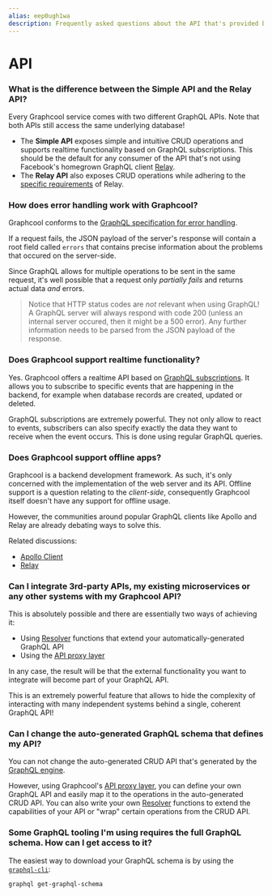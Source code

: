 ```yaml
---
alias: eep0ugh1wa
description: Frequently asked questions about the API that's provided by Graphcool.
---
```


# API

### What is the difference between the Simple API and the Relay API?

Every Graphcool service comes with two different GraphQL APIs. Note that both APIs still access the same underlying database!

- The **Simple API** exposes simple and intuitive CRUD operations and supports realtime functionality based on GraphQL subscriptions. This should be the default for any consumer of the API that's not using Facebook's homegrown GraphQL client [Relay](https://github.com/facebook/relay).
- The **Relay API** also exposes CRUD operations while adhering to the [specific requirements](https://facebook.github.io/relay/docs/graphql-relay-specification.html) of Relay.


### How does error handling work with Graphcool?

Graphcool conforms to the [GraphQL specification for error handling](https://facebook.github.io/graphql/#sec-Errors).

If a request fails, the JSON payload of the server's response will contain a root field called `errors` that contains precise information about the problems that occured on the server-side.

Since GraphQL allows for multiple operations to be sent in the same request, it's well possible that a request only _partially fails_ and returns actual data _and_ errors.

> Notice that HTTP status codes are _not_ relevant when using GraphQL! A GraphQL server will always respond with code 200 (unless an internal server occured, then it might be a 500 error). Any further information needs to be parsed from the JSON payload of the response.


### Does Graphcool support realtime functionality?

Yes. Graphcool offers a realtime API based on [GraphQL subscriptions](!alias-aip7oojeiv). It allows you to subscribe to specific events that are happening in the backend, for example when database records are created, updated or deleted.

GraphQL subscriptions are extremely powerful. They not only allow to react to events, subscribers can also specify exactly the data they want to receive when the event occurs. This is done using regular GraphQL queries.


### Does Graphcool support offline apps?

Graphcool is a backend development framework. As such, it's only concerned with the implementation of the web server and its API. Offline support is a question relating to the _client-side_, consequently Graphcool itself doesn't have any support for offline usage.

However, the communities around popular GraphQL clients like Apollo and Relay are already debating ways to solve this. 

Related discussions:

- [Apollo Client](https://github.com/apollographql/apollo-client/issues/424)
- [Relay](https://github.com/facebook/relay/issues/631)


### Can I integrate 3rd-party APIs, my existing microservices or any other systems with my Graphcool API?

This is absolutely possible and there are essentially two ways of achieving it:

- Using [Resolver](!alias-su6wu3yoo2) functions that extend your automatically-generated GraphQL API
- Using the [API proxy layer](!alias-thei2kephu#api-proxy-layer)

In any case, the result will be that the external functionality you want to integrate will become part of your GraphQL API.

This is an extremely powerful feature that allows to hide the complexity of interacting with many independent systems behind a single, coherent GraphQL API!


### Can I change the auto-generated GraphQL schema that defines my API?

You can not change the auto-generated CRUD API that's generated by the [GraphQL engine](!alias-thei2kephu#graphql-engine). 

However, using Graphcool's [API proxy layer](!alias-thei2kephu#api-proxy-layer), you can define your own GraphQL API and easily map it to the operations in the auto-generated CRUD API. You can also write your own [Resolver](!alias-su6wu3yoo2) functions to extend the capabilities of your API or "wrap" certain operations from the CRUD API.


### Some GraphQL tooling I'm using requires the full GraphQL schema. How can I get access to it?

The easiest way to download your GraphQL schema is by using the [`graphql-cli`](https://github.com/graphcool/graphql-cli):


```sh
graphql get-graphql-schema
```

